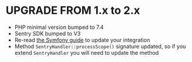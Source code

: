 # UPGRADE FROM 1.x to 2.x

-   PHP minimal version bumped to 7.4
-   Sentry SDK bumped to V3
-   Re-read [the Symfony guide](doc/guide-symfony.md) to update your integration
-   Method `SentryHandler::processScope()` signature updated, so if you extend `SentryHandler` you will need to update the method
